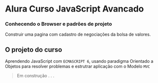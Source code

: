 # Alura Curso JavaScript Avancado

 ### Conhecendo o Browser e padrões de projeto
 Construir uma pagina com cadastro de negociações da bolsa de valores.

 ## O projeto do curso

 Aprendendo JavaScript com `ECMASCRIPT 6`, usando paradigma Orientado a Objetos para resolver problemas e estrutrar aplicação com o Modelo `MVC`

> Em construção . .  .